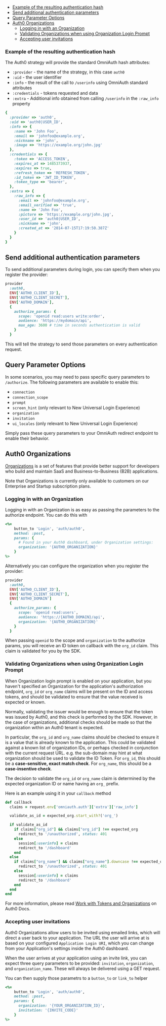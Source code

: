 * [Example of the resulting authentication hash](#example-of-the-resulting-authentication-hash)
* [Send additional authentication parameters](#send-additional-authentication-parameters)
* [Query Parameter Options](#query-parameter-options)
* [Auth0 Organizations](#auth0-organizations)
  - [Logging in with an Organization](#logging-in-with-an-organization)
  - [Validating Organizations when using Organization Login Prompt](#validating-organizations-when-using-organization-login-prompt)
  - [Accepting user invitations](#accepting-user-invitations)

### Example of the resulting authentication hash

The Auth0 strategy will provide the standard OmniAuth hash attributes:

- `:provider` - the name of the strategy, in this case `auth0`
- `:uid` - the user identifier
- `:info` - the result of the call to `/userinfo` using OmniAuth standard attributes
- `:credentials` - tokens requested and data
- `:extra` - Additional info obtained from calling `/userinfo` in the `:raw_info` property

```ruby
{
  :provider => 'auth0',
  :uid => 'auth0|USER_ID',
  :info => {
    :name => 'John Foo',
    :email => 'johnfoo@example.org',
    :nickname => 'john',
    :image => 'https://example.org/john.jpg'
  },
  :credentials => {
    :token => 'ACCESS_TOKEN',
    :expires_at => 1485373937,
    :expires => true,
    :refresh_token => 'REFRESH_TOKEN',
    :id_token => 'JWT_ID_TOKEN',
    :token_type => 'bearer',
  },
  :extra => {
    :raw_info => {
      :email => 'johnfoo@example.org',
      :email_verified => 'true',
      :name => 'John Foo',
      :picture => 'https://example.org/john.jpg',
      :user_id => 'auth0|USER_ID',
      :nickname => 'john',
      :created_at => '2014-07-15T17:19:50.387Z'
    }
  }
}
```

## Send additional authentication parameters

To send additional parameters during login, you can specify them when you register the provider:

```ruby
provider
  :auth0,
  ENV['AUTH0_CLIENT_ID'],
  ENV['AUTH0_CLIENT_SECRET'],
  ENV['AUTH0_DOMAIN'],
  {
    authorize_params: {
      scope: 'openid read:users write:order',
      audience: 'https://mydomain/api',
      max_age: 3600 # time in seconds authentication is valid
    }
  }
```

This will tell the strategy to send those parameters on every authentication request.

## Query Parameter Options

In some scenarios, you may need to pass specific query parameters to `/authorize`. The following parameters are available to enable this:

- `connection`
- `connection_scope`
- `prompt`
- `screen_hint` (only relevant to New Universal Login Experience)
- `organization`
- `invitation`
- `ui_locales` (only relevant to New Universal Login Experience)

Simply pass these query parameters to your OmniAuth redirect endpoint to enable their behavior.

## Auth0 Organizations

[Organizations](https://auth0.com/docs/organizations) is a set of features that provide better support for developers who build and maintain SaaS and Business-to-Business (B2B) applications.

Note that Organizations is currently only available to customers on our Enterprise and Startup subscription plans.

### Logging in with an Organization

Logging in with an Organization is as easy as passing the parameters to the authorize endpoint. You can do this with

```ruby
<%=
    button_to 'Login', 'auth/auth0',
    method: :post,
    params: {
      # Found in your Auth0 dashboard, under Organization settings:
      organization: '{AUTH0_ORGANIZATION}'
    }
%>
```

Alternatively you can configure the organization when you register the provider:

```ruby
provider
  :auth0,
  ENV['AUTH0_CLIENT_ID'],
  ENV['AUTH0_CLIENT_SECRET'],
  ENV['AUTH0_DOMAIN']
  {
    authorize_params: {
      scope: 'openid read:users',
      audience: 'https://{AUTH0_DOMAIN}/api',
      organization: '{AUTH0_ORGANIZATION}'
    }
  }
```

When passing `openid` to the scope and `organization` to the authorize params, you will receive an ID token on callback with the `org_id` claim. This claim is validated for you by the SDK.

### Validating Organizations when using Organization Login Prompt

When Organization login prompt is enabled on your application, but you haven't specified an Organization for the application's authorization endpoint, `org_id` or `org_name` claims will be present on the ID and access tokens, and should be validated to ensure that the value received is expected or known.

Normally, validating the issuer would be enough to ensure that the token was issued by Auth0, and this check is performed by the SDK. However, in the case of organizations, additional checks should be made so that the organization within an Auth0 tenant is expected.

In particular, the `org_id` and `org_name` claims should be checked to ensure it is a value that is already known to the application. This could be validated against a known list of organization IDs, or perhaps checked in conjunction with the current request URL. e.g. the sub-domain may hint at what organization should be used to validate the ID Token. For `org_id`, this should be a **case-sensitive, exact match check**. For `org_name`, this should be a **case-insentive check**.

The decision to validate the `org_id` or `org_name` claim is determined by the expected organization ID or name having an `org_` prefix.

Here is an example using it in your `callback` method

```ruby
def callback
  claims = request.env['omniauth.auth']['extra']['raw_info']

  validate_as_id = expected_org.start_with?('org_')

  if validate_as_id
    if claims["org_id"] && claims["org_id"] !== expected_org
      redirect_to '/unauthorized', status: 401
    else
      session[:userinfo] = claims
      redirect_to '/dashboard'
    end
  else
    if claims["org_name"] && claims["org_name"].downcase !== expected_org.downcase
      redirect_to '/unauthorized', status: 401
    else
      session[:userinfo] = claims
      redirect_to '/dashboard'
    end
  end
end
```

For more information, please read [Work with Tokens and Organizations](https://auth0.com/docs/organizations/using-tokens) on Auth0 Docs.

### Accepting user invitations

Auth0 Organizations allow users to be invited using emailed links, which will direct a user back to your application. The URL the user will arrive at is based on your configured `Application Login URI`, which you can change from your Application's settings inside the Auth0 dashboard.

When the user arrives at your application using an invite link, you can expect three query parameters to be provided: `invitation`, `organization`, and `organization_name`. These will always be delivered using a GET request.

You can then supply those parametrs to a `button_to` or `link_to` helper

```ruby
<%=
    button_to 'Login', 'auth/auth0',
    method: :post,
    params: {
      organization: '{YOUR_ORGANIZATION_ID}',
      invitation: '{INVITE_CODE}'
    }
%>
```

